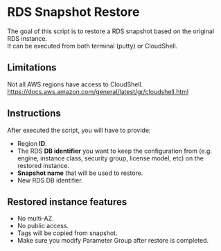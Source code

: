 # RDS Snapshot Restore

The goal of this script is to restore a RDS snapshot based on the original RDS instance. <br />
It can be executed from both terminal (putty) or CloudShell.

## Limitations
Not all AWS regions have access to CloudShell. <br />
https://docs.aws.amazon.com/general/latest/gr/cloudshell.html

## Instructions
After executed the script, you will have to provide:
* Region **ID**.
* The RDS **DB identifier** you want to keep the configuration from (e.g. engine, instance class, security group, license model, etc) on the restored instance.
* **Snapshot name** that will be used to restore.
* New RDS DB identifier.

## Restored instance features
* No multi-AZ.
* No public access.
* Tags will be copied from snapshot.
* Make sure you modify Parameter Group after restore is completed.
